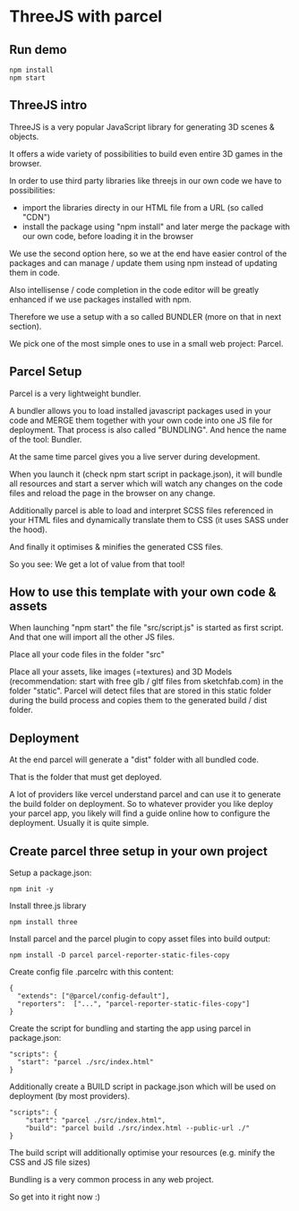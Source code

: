 # ThreeJS with parcel

## Run demo

```
npm install
npm start
```

## ThreeJS intro

ThreeJS is a very popular JavaScript library for generating 3D scenes & objects.

It offers a wide variety of possibilities to build even entire 3D games in the browser.

In order to use third party libraries like threejs in our own code we have to possibilities:

- import the libraries directy in our HTML file from a URL (so called "CDN")
- install the package using "npm install" and later merge the package with our own code, before loading it in the browser

We use the second option here, so we at the end have easier control of the packages and can manage / update them using npm instead of updating them in code.

Also intellisense / code completion in the code editor will be greatly enhanced if we use packages installed with npm.

Therefore we use a setup with a so called BUNDLER (more on that in next section).

We pick one of the most simple ones to use in a small web project: Parcel.

## Parcel Setup

Parcel is a very lightweight bundler.

A bundler allows you to load installed javascript packages used in your code and MERGE them together with your own code into one JS file for deployment. That process is also called "BUNDLING". And hence the name of the tool: Bundler.

At the same time parcel gives you a live server during development.

When you launch it (check npm start script in package.json), it will bundle all resources and start a server which will watch any changes on the code files and reload the page in the browser on any change.

Additionally parcel is able to load and interpret SCSS files referenced in your HTML files and dynamically translate them to CSS (it uses SASS under the hood).

And finally it optimises & minifies the generated CSS files.

So you see: We get a lot of value from that tool!

## How to use this template with your own code & assets

When launching "npm start" the file "src/script.js" is started as first script. And that one will import all the other JS files.

Place all your code files in the folder "src"

Place all your assets, like images (=textures) and 3D Models (recommendation: start with free glb / gltf files from sketchfab.com) in the folder "static". Parcel will detect files that are stored in this static folder during the build process and copies them to the generated build / dist folder.

## Deployment

At the end parcel will generate a "dist" folder with all bundled code.

That is the folder that must get deployed.

A lot of providers like vercel understand parcel and can use it to generate the build folder on deployment. So to whatever provider you like deploy your parcel app, you likely will find a guide online how to configure the deployment. Usually it is quite simple.


## Create parcel three setup in your own project

Setup a package.json:

`npm init -y`

Install three.js library

`npm install three`

Install parcel and the parcel plugin to copy asset files into build output:

`npm install -D parcel parcel-reporter-static-files-copy`

Create config file .parcelrc with this content:

```
{
  "extends": ["@parcel/config-default"],
  "reporters":  ["...", "parcel-reporter-static-files-copy"]
}
```

Create the script for bundling and starting the app using parcel in package.json:

```
"scripts": {
  "start": "parcel ./src/index.html"
}
```

Additionally create a BUILD script in package.json which will be used on deployment (by most providers). 

```
"scripts": {
    "start": "parcel ./src/index.html",
    "build": "parcel build ./src/index.html --public-url ./"
}
```

The build script will additionally optimise your resources (e.g. minify the CSS and JS file sizes)

Bundling is a very common process in any web project.

So get into it right now :)
